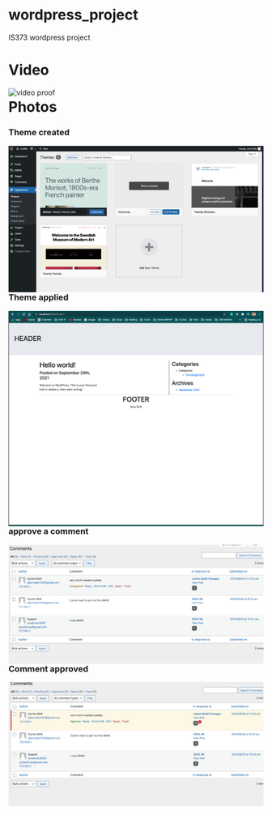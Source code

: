 # wordpress_project
IS373 wordpress project


# Video
<img src="./images/wordpress1.gif"
     alt="video proof"
     style="float: left; margin-right: 10px;" />


# Photos

### Theme created
<img src="./images/mytheme.png"
     alt="video proof"
     style="float: left; margin-right: 10px;" />
     
     
### Theme applied
<img src="./images/themeapplied.png"
     alt="video proof"
     style="float: left; margin-right: 10px;" />


### approve a comment

<img src="./images/approve.png"
     alt="video proof"
     style="float: left; margin-right: 10px;" />



### Comment approved
<img src="./images/approved.png"
     alt="video proof"
     style="float: left; margin-right: 10px;" />